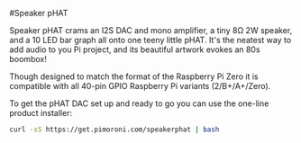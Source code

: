 <!--
---
name: pHAT DAC
class: board
type: audio
formfactor: Speaker pHAT
manufacturer: Pimoroni
description: An I2S digital speaker and VU meeter
buy: https://shop.pimoroni.com/products/speaker-phat
image: 'pimoroni-speaker-phat.png'
pincount: 40
eeprom: no
power:
  '2':
ground:
  '6':
  '9':
  '14':
  '20':
  '25':
  '30':
  '34':
  '39':
pin:
  '3':
    mode: i2c
  '5':
    mode: i2c
  '12':
    name: I2S
  '35':
    name: I2S
  '40':
    name: I2S
install:
  'devices':
  - 'i2s'
-->
#Speaker pHAT

Speaker pHAT crams an I2S DAC and mono amplifier, a tiny 8Ω 2W speaker, and a 10 LED bar graph all onto one teeny little pHAT. It's the neatest way to add audio to you Pi project, and its beautiful artwork evokes an 80s boombox!

Though designed to match the format of the Raspberry Pi Zero it is compatible with all 40-pin GPIO Raspberry Pi variants (2/B+/A+/Zero).

To get the pHAT DAC set up and ready to go you can use the one-line product installer:

```bash
curl -sS https://get.pimoroni.com/speakerphat | bash
```
